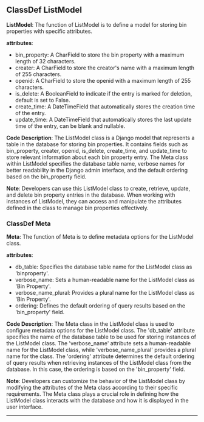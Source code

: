 ## ClassDef ListModel
**ListModel**: The function of ListModel is to define a model for storing bin properties with specific attributes.

**attributes**: 
- bin_property: A CharField to store the bin property with a maximum length of 32 characters.
- creater: A CharField to store the creator's name with a maximum length of 255 characters.
- openid: A CharField to store the openid with a maximum length of 255 characters.
- is_delete: A BooleanField to indicate if the entry is marked for deletion, default is set to False.
- create_time: A DateTimeField that automatically stores the creation time of the entry.
- update_time: A DateTimeField that automatically stores the last update time of the entry, can be blank and nullable.

**Code Description**: 
The ListModel class is a Django model that represents a table in the database for storing bin properties. It contains fields such as bin_property, creater, openid, is_delete, create_time, and update_time to store relevant information about each bin property entry. The Meta class within ListModel specifies the database table name, verbose names for better readability in the Django admin interface, and the default ordering based on the bin_property field.

**Note**: 
Developers can use this ListModel class to create, retrieve, update, and delete bin property entries in the database. When working with instances of ListModel, they can access and manipulate the attributes defined in the class to manage bin properties effectively.
### ClassDef Meta
**Meta**: The function of Meta is to define metadata options for the ListModel class.

**attributes**:
- db_table: Specifies the database table name for the ListModel class as 'binproperty'.
- verbose_name: Sets a human-readable name for the ListModel class as 'Bin Property'.
- verbose_name_plural: Provides a plural name for the ListModel class as 'Bin Property'.
- ordering: Defines the default ordering of query results based on the 'bin_property' field.

**Code Description**:
The Meta class in the ListModel class is used to configure metadata options for the ListModel class. The 'db_table' attribute specifies the name of the database table to be used for storing instances of the ListModel class. The 'verbose_name' attribute sets a human-readable name for the ListModel class, while 'verbose_name_plural' provides a plural name for the class. The 'ordering' attribute determines the default ordering of query results when retrieving instances of the ListModel class from the database. In this case, the ordering is based on the 'bin_property' field.

**Note**:
Developers can customize the behavior of the ListModel class by modifying the attributes of the Meta class according to their specific requirements. The Meta class plays a crucial role in defining how the ListModel class interacts with the database and how it is displayed in the user interface.
***
